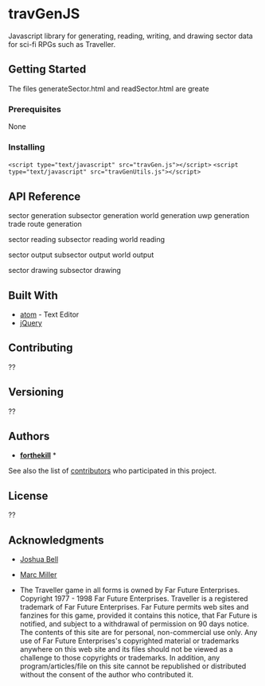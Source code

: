 # travGenJS
Javascript library for generating, reading, writing, and drawing sector data for sci-fi RPGs such as Traveller.


## Getting Started

The files generateSector.html and readSector.html are greate

### Prerequisites

None

### Installing

`<script type="text/javascript" src="travGen.js"></script>`
`<script type="text/javascript" src="travGenUtils.js"></script>`

## API Reference

sector generation
subsector generation
world generation
uwp generation
trade route generation

sector reading
subsector reading
world reading

sector output
subsector output
world output

sector drawing
subsector drawing

## Built With

* [atom](http://www.atom.io) - Text Editor
* [jQuery](https://jquery.com)

## Contributing

??

## Versioning

??

## Authors

* **[forthekill](https://github.com/forthekill)** *

See also the list of [contributors](https://github.com/your/project/contributors) who participated in this project.

## License

??

## Acknowledgments

* [Joshua Bell](http://www.travellermap.com)
* [Marc Miller](http://www.farfuture.net)

* The Traveller game in all forms is owned by Far Future Enterprises. Copyright 1977 - 1998 Far Future Enterprises. Traveller is a registered trademark of Far Future Enterprises. Far Future permits web sites and fanzines for this game, provided it contains this notice, that Far Future is notified, and subject to a withdrawal of permission on 90 days notice. The contents of this site are for personal, non-commercial use only. Any use of Far Future Enterprises's copyrighted material or trademarks anywhere on this web site and its files should not be viewed as a challenge to those copyrights or trademarks. In addition, any program/articles/file on this site cannot be republished or distributed without the consent of the author who contributed it.

